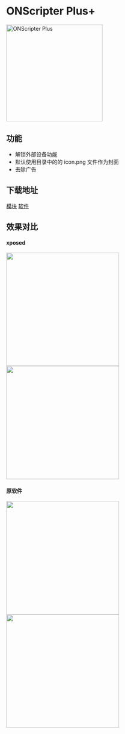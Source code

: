 # ONScripter Plus+

<img src="./image/ic_launcher.png" width="256" alt="ONScripter Plus" />

## 功能

- 解锁外部设备功能
- 默认使用目录中的的 icon.png 文件作为封面
- 去除广告

## 下载地址
[模块](https://github.com/W2725730722/ONScripterPlus/releases/download/1.1/ONScripter.Plus+_1.1.apk)
[软件](https://github.com/W2725730722/ONScripterPlus/releases/download/1.1/ONScripter.Plus_2.0.16.apk)

## 效果对比

#### xposed
<img src="./image/2-1.jpg" width="300">
<img src="./image/2-2.jpg" width="300">

#### 原软件
<img src="./image/1-1.jpg" width="300">
<img src="./image/1-2.jpg" width="300">




